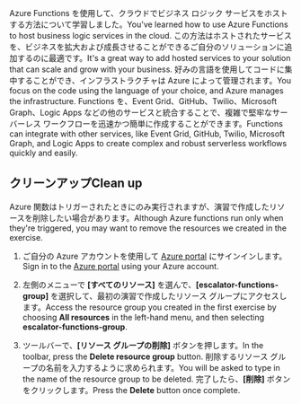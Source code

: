 <span data-ttu-id="939a4-101">Azure Functions を使用して、クラウドでビジネス ロジック サービスをホストする方法について学習しました。</span><span class="sxs-lookup"><span data-stu-id="939a4-101">You've learned how to use Azure Functions to host business logic services in the cloud.</span></span> <span data-ttu-id="939a4-102">この方法はホストされたサービスを、ビジネスを拡大および成長させることができるご自分のソリューションに追加するのに最適です。</span><span class="sxs-lookup"><span data-stu-id="939a4-102">It's a great way to add hosted services to your solution that can scale and grow with your business.</span></span> <span data-ttu-id="939a4-103">好みの言語を使用してコードに集中することができ、インフラストラクチャは Azure によって管理されます。</span><span class="sxs-lookup"><span data-stu-id="939a4-103">You focus on the code using the language of your choice, and Azure manages the infrastructure.</span></span> <span data-ttu-id="939a4-104">Functions を、Event Grid、GitHub、Twilio、Microsoft Graph、Logic Apps などの他のサービスと統合することで、複雑で堅牢なサーバーレス ワークフローを迅速かつ簡単に作成することができます。</span><span class="sxs-lookup"><span data-stu-id="939a4-104">Functions can integrate with other services, like Event Grid, GitHub, Twilio, Microsoft Graph, and Logic Apps to create complex and robust serverless workflows quickly and easily.</span></span>

## <a name="clean-up"></a><span data-ttu-id="939a4-105">クリーンアップ</span><span class="sxs-lookup"><span data-stu-id="939a4-105">Clean up</span></span>
<!---TODO: Update for sandbox?--->

<span data-ttu-id="939a4-106">Azure 関数はトリガーされたときにのみ実行されますが、演習で作成したリソースを削除したい場合があります。</span><span class="sxs-lookup"><span data-stu-id="939a4-106">Although Azure functions run only when they're triggered, you may want to remove the resources we created in the exercise.</span></span>

1. <span data-ttu-id="939a4-107">ご自分の Azure アカウントを使用して [Azure portal](https://portal.azure.com?azure-portal=true) にサインインします。</span><span class="sxs-lookup"><span data-stu-id="939a4-107">Sign in to the [Azure portal](https://portal.azure.com?azure-portal=true) using your Azure account.</span></span>

1. <span data-ttu-id="939a4-108">左側のメニューで **[すべてのリソース]** を選んで、**[escalator-functions-group]** を選択して、最初の演習で作成したリソース グループにアクセスします。</span><span class="sxs-lookup"><span data-stu-id="939a4-108">Access the resource group you created in the first exercise by choosing **All resources** in the left-hand menu, and then selecting **escalator-functions-group**.</span></span>

1. <span data-ttu-id="939a4-109">ツールバーで、**[リソース グループの削除]** ボタンを押します。</span><span class="sxs-lookup"><span data-stu-id="939a4-109">In the toolbar, press the **Delete resource group** button.</span></span> <span data-ttu-id="939a4-110">削除するリソース グループの名前を入力するように求められます。</span><span class="sxs-lookup"><span data-stu-id="939a4-110">You will be asked to type in the name of the resource group to be deleted.</span></span> <span data-ttu-id="939a4-111">完了したら、**[削除]** ボタンをクリックします。</span><span class="sxs-lookup"><span data-stu-id="939a4-111">Press the **Delete** button once complete.</span></span>
